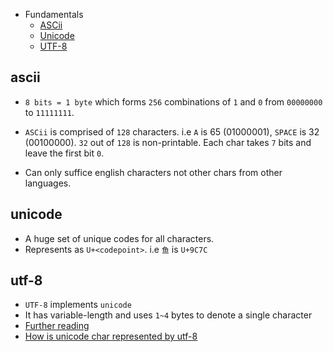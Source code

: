 * Fundamentals
  * [ASCii](#ascii)
  * [Unicode](#unicode)
  * [UTF-8](#utf-8)

## ascii

* `8 bits = 1 byte` which forms `256` combinations of `1` and `0` from `00000000` to `11111111`.

* `ASCii` is comprised of `128` characters. i.e `A` is 65 (01000001), `SPACE` is 32 (00100000). `32` out of `128` is non-printable. Each char takes `7` bits and leave the first bit `0`.

* Can only suffice english characters not other chars from other languages.

## unicode

* A huge set of unique codes for all characters.
* Represents as `U+<codepoint>`. i.e `鱼` is `U+9C7C`

## utf-8

* `UTF-8` implements `unicode`
* It has variable-length and uses `1~4` bytes to denote a single character
* [Further reading](http://www.ruanyifeng.com/blog/2007/10/ascii_unicode_and_utf-8.html)
* [How is unicode char represented by utf-8](https://www.jianshu.com/p/9ed19a6645df)
